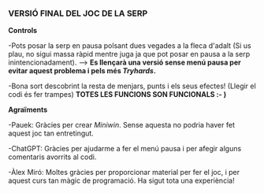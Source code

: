 ### VERSIÓ FINAL DEL JOC DE LA SERP

**Controls**

-Pots posar la serp en pausa polsant dues vegades a la fleca d'adalt (Si us plau, no sigui massa ràpid mentre juga ja que pot posar en pausa a la serp inintencionadament). --> **Es llençarà una versió sense menú pausa per evitar aquest problema i pels més *Tryhards*.**

-Bona sort descobrint la resta de menjars, punts i els seus efectes! (Llegir el codi és fer trampes) **TOTES LES FUNCIONS SON FUNCIONALS :- )**




**Agraïments**

-Pauek: Gràcies per crear *Miniwin*. Sense aquesta no podria haver fet aquest joc tan entretingut.

-ChatGPT: Gràcies per ajudarme a fer el menú pausa i per afegir alguns comentaris avorrits al codi.


-Àlex Miró: Moltes gràcies per proporcionar material per fer el joc, i per aquest curs tan màgic de programació. Ha sigut tota una experiència!
